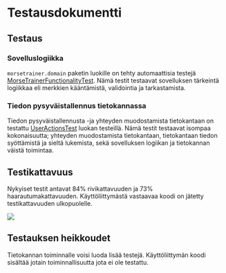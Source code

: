 # Testausdokumentti
## Testaus
### Sovelluslogiikka
````morsetrainer.domain```` paketin luokille on tehty automaattisia testejä [MorseTrainerFunctionalityTest](https://github.com/hanrastic/ot-harjoitustyo/blob/main/MorseTrainer/src/test/java/MorseTrainerFunctionalityTest.java). Nämä testit testaavat sovelluksen tärkeintä logiikkaa eli merkkien kääntämistä, validointia ja tarkastamista.

### Tiedon pysyväistallennus tietokannassa
Tiedon pysyväistallennusta -ja yhteyden muodostamista tietokantaan on testattu [UserActionsTest](https://github.com/hanrastic/ot-harjoitustyo/blob/main/MorseTrainer/src/test/java/UserActionsTest.java) luokan testeillä. Nämä testit testaavat isompaa kokonaisuutta; yhteyden muodostamista tietokantaan, tietokantaan tiedon syöttämistä ja sieltä lukemista, sekä sovelluksen logiikan ja tietokannan väistä toimintaa.

## Testikattavuus
Nykyiset testit antavat 84% rivikattavuuden ja 73% haarautumakattavuuden. Käyttöliittymästä vastaavaa koodi on jätetty testikattavuuden ulkopuolelle.

<img src="https://user-images.githubusercontent.com/70371501/102016333-1948e480-3d69-11eb-8e85-8eec4a8be36d.png" widht=700>

## Testauksen heikkoudet
Tietokannan toiminnalle voisi luoda lisää testejä. Käyttöliittymän koodi sisältää jotain toiminnallisuutta jota ei ole testattu.

